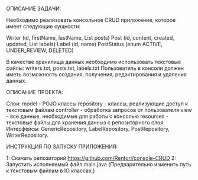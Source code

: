 ОПИСАНИЕ ЗАДАЧИ:

Необходимо реализовать консольное CRUD приложение, которое имеет следующие сущности:

Writer (id, firstName, lastName, List<Post> posts)
Post (id, content, created, updated, List<Label> labels)
Label (id, name)
PostStatus (enum ACTIVE, UNDER_REVIEW, DELETED)

В качестве хранилища данных необходимо использовать текстовые файлы:
writers.txt, posts.txt, labels.txt
Пользователь в консоли должен иметь возможность создания, получения, редактирования и удаления данных.

ОПИСАНИЕ ПРОЕКТА:

Слои:
model - POJO классы
repository - классы, реализующие доступ к текстовым файлам
controller - обработка запросов от пользователя
view - все данные, необходимые для работы с консолью
resourses - текстовые файлы для хранения данныз с репозиторного слоя.
Интерфейсы: GenericRepository, LabelRepository, PostRepository, WriterRepository.

ИНСТРУКЦИЯ ПО ЗАПУСКУ ПРИЛОЖЕНИЯ:

1: Скачать репозиторий https://github.com/Rentori/console-CRUD
2: Запустить исполняемый файл main.java (Предварительно изменить путь к текстовым файлам в IO классах.)
